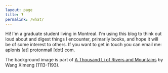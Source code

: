 ```yaml
---
layout: page
title: ❓
permalink: /what/
---
```


Hi! I'm a graduate student living in Montreal. I'm using this blog to think out loud about and digest things I encounter, primarily books, and hope it will be of some interest to others. If you want to get in touch you can email me: aplonis [at] protonmail [dot] com.

The background image is part of [A Thousand Li of Rivers and Mountains](https://en.wikipedia.org/wiki/File:Wang_Ximeng._A_Thousand_Li_of_Rivers_and_Mountains._(Complete,_51,3x1191,5_cm)._1113._Palace_museum,_Beijing.jpg) by Wang Ximeng (1113-1193).
 